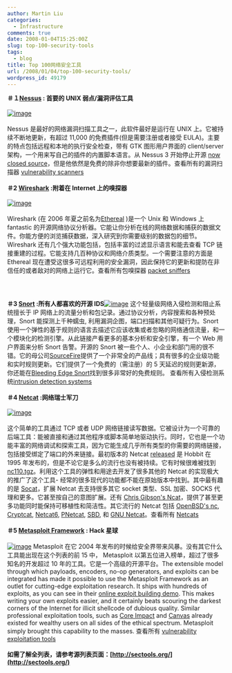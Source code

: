 ```yaml
---
author: Martin Liu
categories:
  - Infrastructure
comments: true
date: 2008-01-04T15:25:00Z
slug: top-100-security-tools
tags:
  - blog
title: Top 100网络安全工具
url: /2008/01/04/top-100-security-tools/
wordpress_id: 49179
---
```


**＃１[Nessus](http://www.nessus.org/) : 首要的 UNIX 弱点/漏洞评估工具**<br /><br />[![image](http://lh6.google.com/liuzh66/R35TLoClheI/AAAAAAAAALQ/QPPwyfg47tw/s144/image_thumb1.png)](http://lh5.google.com/liuzh66/R35TJYClhdI/AAAAAAAAALI/tqT8k5EQsMc/image3)<br /><br />Nessus 是最好的网络漏洞扫描工具之一，此软件最好是运行在 UNIX 上。它被持续不断地更新，有超过 11,000 的免费插件(但是需要注册或者接受 EULA)。主要的特点包括远程和本地的执行安全检查，带有 GTK 图形用户界面的 client/server 架构，一个用来写自己的插件的内置脚本语言。从 Nessus 3 开始停止开源 [now closed source](http://software.newsforge.com/article.pl?sid=05/10/06/1716257&tid=132&tid=78&tid=27)，但是他依然是免费的除非你想要最新的插件。查看所有的漏洞扫描器 [vulnerability scanners](http://sectools.org/vuln-scanners.html)<br /><br />**＃2 [Wireshark](http://www.wireshark.org/) :附着在 Internet 上的嗅探器**<br /><br />[![image](http://lh4.google.com/liuzh66/R35TiIClhsI/AAAAAAAAANA/t3bdb34jO4M/s144/image_thumb3.png)](http://lh4.google.com/liuzh66/R35TgIClhrI/AAAAAAAAAM4/wixHkZNVJWA/image7)<br /><br />Wireshark (在 2006 年夏之前名为[Ethereal](http://www.ethereal.com/) )是一个 Unix 和 Windows 上 fantastic 的开源网络协议分析器。它能让你分析在线的网络数据和捕获的数据文件。你能方便的浏览捕获数据，深入研究到你需要级别的数据包的细节。Wireshark 还有几个强大功能包括，包括丰富的过滤显示语言和能去查看 TCP 链接重建的过程。它能支持几百种协议和网络介质类型。一个需要注意的方面是 Ethereal 现在遭受这很多可远程利用的安全漏洞，因此保持它的更新和提防在非信任的或者敌对的网络上运行它。查看所有包嗅探器 [packet sniffers](http://sectools.org/sniffers.html)<br />

#

<br />**＃3 [Snort](http://www.snort.org/) :所有人都喜欢的开源 IDS**[![image](http://lh3.google.com/liuzh66/R35T84Clh8I/AAAAAAAAAPA/Yler5Ex4xys/s144/image_thumb12.png)](http://lh5.google.com/liuzh66/R35T7YClh7I/AAAAAAAAAO4/uouKkrzkwnQ/image22) 这个轻量级网络入侵检测和阻止系统擅长于 IP 网络上的流量分析和包记录。通过协议分析，内容搜索和各种预处理，Snort 能探测上千种蠕虫, 利用漏洞企图，端口扫描和其他可疑行为。Snort 使用一个弹性的基于规则的语言去描述它应该收集或者忽略的网络通信流量，和一个模块化的检测引擎。从此链接产看更多的基本分析和安全引擎，有一个 Web 用户界面来分析 Snort 告警。开源的 Snort 被一些个人、小企业和部门用的很不错。它的母公司[SourceFire](http://www.sourcefire.com/)提供了一个非常全的产品线；具有很多的企业级功能和实时规则更新。它们提供了一个免费的（需注册）的 5 天延迟的规则更新源，你还能在[Bleeding Edge Snort](http://www.bleedingsnort.com/)找到很多非常好的免费规则。 查看所有入侵检测系统[intrusion detection systems](http://sectools.org/ids.html)<br /><br />**＃4 [Netcat](http://www.vulnwatch.org/netcat/) :网络瑞士军刀**<br /><br />[![image](http://lh5.google.com/liuzh66/R35UVYCliMI/AAAAAAAAARA/2Hj4d6RBDGo/s144/image_thumb17.png)](http://lh5.google.com/liuzh66/R35USYCliLI/AAAAAAAAAQ4/dU0lezyQvVs/image29)<br /><br />这个简单的工具通过 TCP 或者 UDP 网络链接读写数据。它被设计为一个可靠的后端工具：能被直接和通过其他程序或脚本简单地驱动执行。同时，它也是一个功能丰富的网络调试和探索工具，因为它能生成几乎所有类型的你需要的网络链接，包括接受绑定了端口的外来链接。最初版本的 Netcat [released](http://seclists.org/bugtraq/1995/Oct/0028.html) 是 Hobbit 在 1995 年发布的，但是不论它是多么的流行也没有被持续。它有时候很难被找到[nc110.tgz](http://download.insecure.org/stf/nc110.tgz)。利用这个工具的弹性和用途去开发了很多其他的 Netcat 的实现极大的推广了这个工具- 经常的很多现代的功能都不能在原始版本中找到。其中最有趣的是 [Socat](http://sectools.org/tools3.html#socat)，扩展 Netcat 去支持很多其它 socket 类型、SSL 加密、SOCKS 代理和更多。它甚至按自己的意图扩展。还有 [Chris Gibson's Ncat](http://sourceforge.net/projects/nmap-ncat/)，提供了甚至更多功能同时能保持可移植性和简洁性。其它流行的 Netcat 包括 [OpenBSD's nc](http://www.openbsd.org/cgi-bin/cvsweb/src/usr.bin/nc/), [Cryptcat](http://farm9.org/Cryptcat/), [Netcat6](http://www.deepspace6.net/projects/netcat6.html), [PNetcat](http://dcs.nac.uci.edu/%7Estrombrg/pnetcat.html), [SBD](http://tigerteam.se/dl/sbd/), 和 [GNU Netcat](http://netcat.sourceforge.net/)。查看所有 [Netcats](http://sectools.org/netcats.html)<br /><br />**＃5 [Metasploit Framework](http://www.metasploit.com/) : Hack 星球**<br /><br />[![image](http://lh6.google.com/liuzh66/R35UpoCliaI/AAAAAAAAASw/0G_VO5lpS_s/s144/image_thumb%5B2%5D.png)](http://lh5.google.com/liuzh66/R35UoYCliZI/AAAAAAAAASo/OuA6ULryO7o/image%5B5%5D) Metasploit 在它 2004 年发布的时候给安全界带来风暴。没有其它什么工具能出现在这个列表的前 15 中， Metasploit 以第五位进入榜单，超过了很多知名的开发超过 10 年的工具。它是一个高级的开源平台。The extensible model through which payloads, encoders, no-op generators, and exploits can be integrated has made it possible to use the Metasploit Framework as an outlet for cutting-edge exploitation research. It ships with hundreds of exploits, as you can see in their [online exploit building demo](http://metasploit.com:55555/). This makes writing your own exploits easier, and it certainly beats scouring the darkest corners of the Internet for illicit shellcode of dubious quality. Similar professional exploitation tools, such as [Core Impact](http://sectools.org/tools2.html#impact) and [Canvas](http://sectools.org/tools4.html#canvas) already existed for wealthy users on all sides of the ethical spectrum. Metasploit simply brought this capability to the masses. 查看所有 [vulnerability exploitation tools](http://sectools.org/sploits.html)<br /><br />**如需了解全列表，请参考源列表页面：[http://sectools.org/](http://sectools.org/)**
